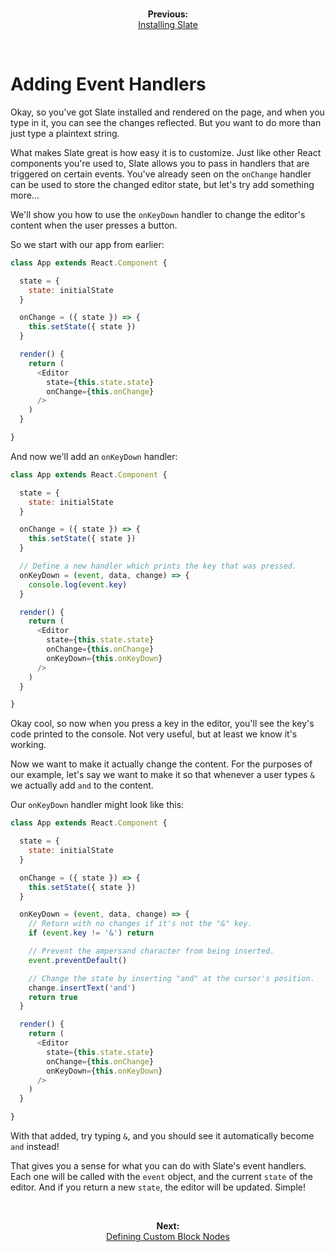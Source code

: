 
<br/>
<p align="center"><strong>Previous:</strong><br/><a href="./installing-slate.md">Installing Slate</a></p>
<br/>

# Adding Event Handlers

Okay, so you've got Slate installed and rendered on the page, and when you type in it, you can see the changes reflected. But you want to do more than just type a plaintext string.

What makes Slate great is how easy it is to customize. Just like other React components you're used to, Slate allows you to pass in handlers that are triggered on certain events. You've already seen on the `onChange` handler can be used to store the changed editor state, but let's try add something more...

We'll show you how to use the `onKeyDown` handler to change the editor's content when the user presses a button.

So we start with our app from earlier:

```js
class App extends React.Component {

  state = {
    state: initialState
  }

  onChange = ({ state }) => {
    this.setState({ state })
  }

  render() {
    return (
      <Editor
        state={this.state.state}
        onChange={this.onChange}
      />
    )
  }

}
```

And now we'll add an `onKeyDown` handler:

```js
class App extends React.Component {

  state = {
    state: initialState
  }

  onChange = ({ state }) => {
    this.setState({ state })
  }

  // Define a new handler which prints the key that was pressed.
  onKeyDown = (event, data, change) => {
    console.log(event.key)
  }

  render() {
    return (
      <Editor
        state={this.state.state}
        onChange={this.onChange}
        onKeyDown={this.onKeyDown}
      />
    )
  }

}
```

Okay cool, so now when you press a key in the editor, you'll see the key's code printed to the console. Not very useful, but at least we know it's working.

Now we want to make it actually change the content. For the purposes of our example, let's say we want to make it so that whenever a user types `&` we actually add `and` to the content.

Our `onKeyDown` handler might look like this:

```js
class App extends React.Component {

  state = {
    state: initialState
  }

  onChange = ({ state }) => {
    this.setState({ state })
  }

  onKeyDown = (event, data, change) => {
    // Return with no changes if it's not the "&" key.
    if (event.key != '&') return

    // Prevent the ampersand character from being inserted.
    event.preventDefault()

    // Change the state by inserting "and" at the cursor's position.
    change.insertText('and')
    return true
  }

  render() {
    return (
      <Editor
        state={this.state.state}
        onChange={this.onChange}
        onKeyDown={this.onKeyDown}
      />
    )
  }

}
```

With that added, try typing `&`, and you should see it automatically become `and` instead!

That gives you a sense for what you can do with Slate's event handlers. Each one will be called with the `event` object, and the current `state` of the editor. And if you return a new `state`, the editor will be updated. Simple!

<br/>
<p align="center"><strong>Next:</strong><br/><a href="./defining-custom-block-nodes.md">Defining Custom Block Nodes</a></p>
<br/>
